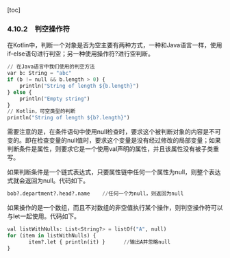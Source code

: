 [toc]

### 4.10.2　判空操作符

在Kotlin中，判断一个对象是否为空主要有两种方式，一种和Java语言一样，使用if-else语句进行判空；另一种使用操作符?进行空判断。

```python
// 在Java语言中我们使用的判空方法
var b: String = "abc"
if (b != null && b.length > 0) {
    println("String of length ${b.length}")
} else {
    println("Empty string")
}
// Kotlin，可空类型的判断
println("String of length ${b?.length}")
```

需要注意的是，在条件语句中使用null检查时，要求这个被判断对象的内容是不可变的。即在检查变量的null值时，要求这个变量是没有经过修改的局部变量；如果判断条件是属性，则要求它是一个使用val声明的属性，并且该属性没有被子类重写。

如果判断条件是一个链式表达式，只要属性链中任何一个属性为null，则整个表达式就会返回为null。代码如下。

```python
bob?.department?.head?.name    //任何一个为null，则返回为null
```

如果操作的是一个数组，而且不对数组的非空值执行某个操作，则判空操作符可以与let一起使用。代码如下。

```python
val listWithNulls: List<String?> = listOf("A", null)
for (item in listWithNulls) {
       item?.let { println(it) }      //输出A并忽略null
}
```

